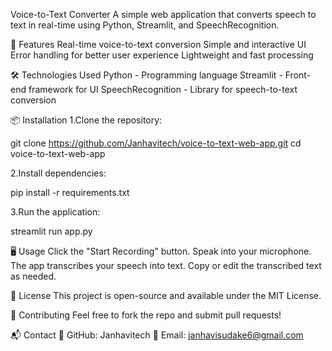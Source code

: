 Voice-to-Text Converter
A simple web application that converts speech to text in real-time using Python, Streamlit, and SpeechRecognition.

🚀 Features
Real-time voice-to-text conversion
 Simple and interactive UI
 Error handling for better user experience
 Lightweight and fast processing

🛠️ Technologies Used
Python - Programming language
Streamlit - Front-end framework for UI
SpeechRecognition - Library for speech-to-text conversion

📦 Installation
1.Clone the repository:

git clone https://github.com/Janhavitech/voice-to-text-web-app.git
cd voice-to-text-web-app

2.Install dependencies:

pip install -r requirements.txt

3.Run the application:

streamlit run app.py

🖥️ Usage
Click the "Start Recording" button.
Speak into your microphone.
The app transcribes your speech into text.
Copy or edit the transcribed text as needed.


📝 License
This project is open-source and available under the MIT License.

🤝 Contributing
Feel free to fork the repo and submit pull requests!

📬 Contact
🔹 GitHub: Janhavitech
🔹 Email: janhavisudake6@gmail.com
